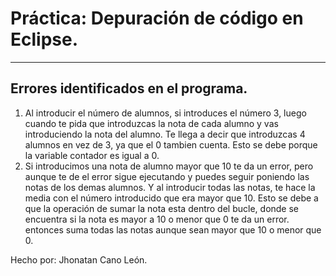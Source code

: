 # Práctica: Depuración de código en Eclipse.
---

## Errores identificados en el programa.

1. Al introducir el número de alumnos, si introduces el número 3, luego cuando te pida que introduzcas la nota de cada alumno y vas introduciendo la nota del alumno. Te llega a decir que introduzcas 4 alumnos en vez de 3, ya que el 0 tambien cuenta. Esto se debe porque la variable contador es igual a 0.
2. Si introducimos una nota de alumno mayor que 10 te da un error, pero aunque te de el error sigue ejecutando y puedes seguir poniendo las notas de los demas alumnos. Y al introducir todas las notas, te hace la media con el número introducido que era mayor que 10. Esto se debe a que la operación de sumar la nota esta dentro del bucle, donde se encuentra si la nota es mayor a 10 o menor que 0 te da un error. entonces suma todas las notas aunque sean mayor que 10 o menor que 0.



Hecho por: Jhonatan Cano León.
